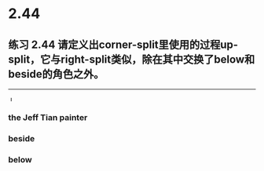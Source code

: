 # 2.44

## 练习 2.44 请定义出corner-split里使用的过程up-split，它与right-split类似，除在其中交换了below和beside的角色之外。

---

<img src='https://images.ctfassets.net/qixg1o8tujmf/7m0jrKYaDBwEvlc5lo8nt6/6d50a5050d9cdc0d4d2047e35feac292/10648733_696750647079056_2800539603462658695_o.jpg' alt='Jeff Tian' style="width: 10px; height: 10px;" id="jeff-tian">

### the Jeff Tian painter 
<canvas id="my-canvas" style="max-width: 300px;"></canvas>

<script type="text/javascript">
    const img = document.querySelector('#jeff-tian');
    window.img = img;

    const framedPainter = (frameX, frameY, frameWidth, frameHeight) => (painter) => {
        painter(frameX, frameY, frameWidth, frameHeight);
    };

    const drawToFrame = (frame, width, height) => (framedPainter) => {
        const canvas = document.querySelector(frame);
        canvas.width = width;
        canvas.height = height;

        const ctx = canvas.getContext('2d');
        framedPainter(ctx);
    };

    const createPainter = (image, sourceX, sourceY, sourceWidth, sourceHeight) => (frameX, frameY, frameWidth, frameHeight) => (ctx) => {
        ctx.drawImage(image, sourceX, sourceY, sourceWidth, sourceHeight, frameX, frameY, frameWidth, frameHeight);
    };

    const jeffTianPainter = createPainter(img, 0, 0, img.naturalWidth, img.naturalHeight);

    img.onload = () => drawToFrame('#my-canvas', img.naturalWidth, img.naturalHeight)(jeffTianPainter(0, 0, img.naturalWidth, img.naturalHeight));

    img.onerror = () => {
        location.reload();
    };
</script>

### beside
<canvas id="beside-canvas" style="max-width: 300px;"></canvas>

<script type="text/javascript">
    const beside = (painter1, painter2) => (ctx) => {
        painter1(0, 0, 400, 600)(ctx);
        painter2(401, 0, 400, 600)(ctx);
    };
    
    const besidePainter = beside(jeffTianPainter, jeffTianPainter);

    img.addEventListener('load', () => drawToFrame('#beside-canvas', 800, 600)(besidePainter)
    );
</script>

### below
<canvas id="below-canvas" style="max-width: 300px;"></canvas>
<script type="text/javascript">
    const below = (painter1, painter2) => (ctx) => {
        painter1(0, 0, 800, 300)(ctx);
        painter2(0, 301, 800, 600)(ctx);
    };

    const belowPainter = below(jeffTianPainter, jeffTianPainter);

    img.addEventListener('load', () => drawToFrame('#below-canvas', 800, 600)(belowPainter));
</script>
